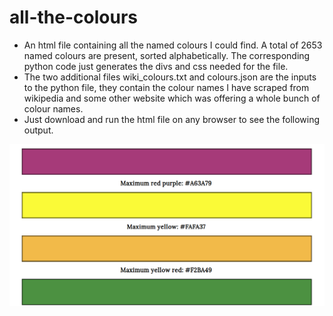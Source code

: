 # all-the-colours
<ul>
<li> An html file containing all the named colours I could find. A total of 2653 named colours are present, sorted alphabetically. The corresponding python code just generates the divs and css needed for the file.</li>
<li> The two additional files wiki_colours.txt and colours.json are the inputs to the python file, they contain the colour names I have scraped from wikipedia and some other website which was offering a whole bunch of colour names.</li> 
<li>Just download and run the html file on any browser to see the following output.</li>
</ul>
<img src="Screenshot from 2019-03-18 02-08-25.png">
